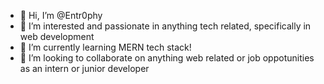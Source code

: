 - 👋 Hi, I’m @Entr0phy
- 👀 I’m interested and passionate in anything tech related, specifically in web development
- 🌱 I’m currently learning MERN tech stack!
- 💞️ I’m looking to collaborate on anything web related or job oppotunities as an intern or junior developer


<!---
Entr0phy/Entr0phy is a ✨ special ✨ repository because its `README.md` (this file) appears on your GitHub profile.
You can click the Preview link to take a look at your changes.
--->
